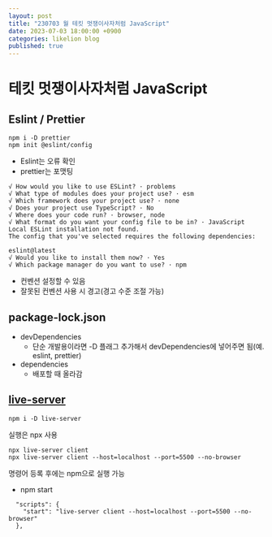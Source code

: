 ```yaml
---
layout: post
title: "230703 월 테킷 멋쟁이사자처럼 JavaScript"
date: 2023-07-03 18:00:00 +0900
categories: likelion blog
published: true
---
```


# 테킷 멋쟁이사자처럼 JavaScript

## Eslint / Prettier

```
npm i -D prettier
npm init @eslint/config
```

- Eslint는 오류 확인
- prettier는 포맷팅

```
√ How would you like to use ESLint? · problems    
√ What type of modules does your project use? · esm
√ Which framework does your project use? · none
√ Does your project use TypeScript? · No 
√ Where does your code run? · browser, node
√ What format do you want your config file to be in? · JavaScript
Local ESLint installation not found.
The config that you've selected requires the following dependencies:

eslint@latest
√ Would you like to install them now? · Yes
√ Which package manager do you want to use? · npm
```

- 컨벤션 설정할 수 있음  
- 잘못된 컨벤션 사용 시 경고(경고 수준 조절 가능)



## package-lock.json

- devDependencies
  - 단순 개발용이라면 -D 플래그 추가해서 devDependencies에 넣어주면 됨(예. eslint, prettier)  
- dependencies
  - 배포할 때 올라감

## [live-server][]

```
npm i -D live-server
```
[live-server]: https://www.npmjs.com/package/live-server

실행은 npx 사용
```
npx live-server client
npx live-server client --host=localhost --port=5500 --no-browser
```

명령어 등록 후에는 npm으로 실행 가능
- npm start
```
  "scripts": {
    "start": "live-server client --host=localhost --port=5500 --no-browser"
  },
```